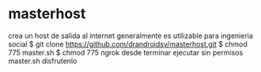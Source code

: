 # masterhost
crea un host de salida al internet generalmente es utilizable para ingenieria social
$ git clone https://github.com/drandroidsv/masterhost.git
$ chmod 775 master.sh
$ chmod 775 ngrok
desde terminar ejecutar sin permisos master.sh
disfrutenlo

